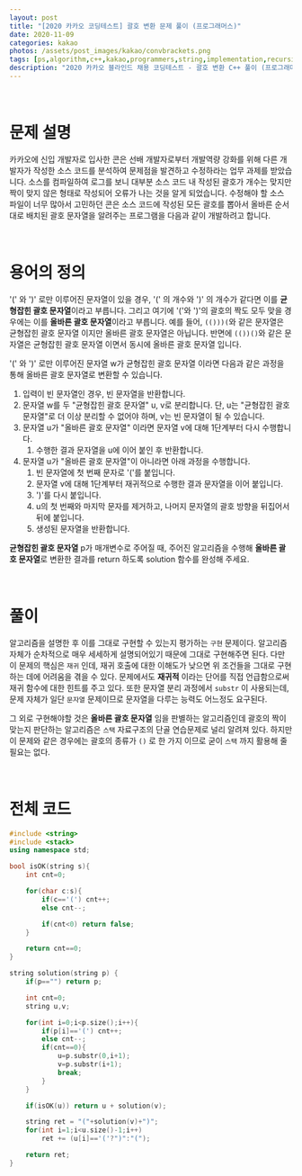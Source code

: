 ```yaml
---
layout: post
title: "[2020 카카오 코딩테스트] 괄호 변환 문제 풀이 (프로그래머스)"
date: 2020-11-09
categories: kakao
photos: /assets/post_images/kakao/convbrackets.png
tags: [ps,algorithm,c++,kakao,programmers,string,implementation,recursion]
description: "2020 카카오 블라인드 채용 코딩테스트 - 괄호 변환 C++ 풀이 (프로그래머스)"
---
```


<br>

# 문제 설명

카카오에 신입 개발자로 입사한 콘은 선배 개발자로부터 개발역량 강화를 위해 다른 개발자가 작성한 소스 코드를 분석하여 문제점을 발견하고 수정하라는 업무 과제를 받았습니다. 소스를 컴파일하여 로그를 보니 대부분 소스 코드 내 작성된 괄호가 개수는 맞지만 짝이 맞지 않은 형태로 작성되어 오류가 나는 것을 알게 되었습니다.
수정해야 할 소스 파일이 너무 많아서 고민하던 콘은 소스 코드에 작성된 모든 괄호를 뽑아서 올바른 순서대로 배치된 괄호 문자열을 알려주는 프로그램을 다음과 같이 개발하려고 합니다.

<br>

# 용어의 정의

'(' 와 ')' 로만 이루어진 문자열이 있을 경우, '(' 의 개수와 ')' 의 개수가 같다면 이를 **균형잡힌 괄호 문자열**이라고 부릅니다.
그리고 여기에 '('와 ')'의 괄호의 짝도 모두 맞을 경우에는 이를 **올바른 괄호 문자열**이라고 부릅니다.
예를 들어, `(()))(`와 같은 문자열은 균형잡힌 괄호 문자열 이지만 올바른 괄호 문자열은 아닙니다.
반면에 `(())()`와 같은 문자열은 균형잡힌 괄호 문자열 이면서 동시에 올바른 괄호 문자열 입니다.

'(' 와 ')' 로만 이루어진 문자열 w가 균형잡힌 괄호 문자열 이라면 다음과 같은 과정을 통해 올바른 괄호 문자열로 변환할 수 있습니다.

1. 입력이 빈 문자열인 경우, 빈 문자열을 반환합니다. 
2. 문자열 w를 두 "균형잡힌 괄호 문자열" u, v로 분리합니다. 단, u는 "균형잡힌 괄호 문자열"로 더 이상 분리할 수 없어야 하며, v는 빈 문자열이 될 수 있습니다. 
3. 문자열 u가 "올바른 괄호 문자열" 이라면 문자열 v에 대해 1단계부터 다시 수행합니다. 
   1. 수행한 결과 문자열을 u에 이어 붙인 후 반환합니다. 
4. 문자열 u가 "올바른 괄호 문자열"이 아니라면 아래 과정을 수행합니다. 
    1. 빈 문자열에 첫 번째 문자로 '('를 붙입니다. 
    2. 문자열 v에 대해 1단계부터 재귀적으로 수행한 결과 문자열을 이어 붙입니다. 
    3. ')'를 다시 붙입니다. 
    4. u의 첫 번째와 마지막 문자를 제거하고, 나머지 문자열의 괄호 방향을 뒤집어서 뒤에 붙입니다. 
    5. 생성된 문자열을 반환합니다.

**균형잡힌 괄호 문자열** p가 매개변수로 주어질 때, 주어진 알고리즘을 수행해 **올바른 괄호 문자열**로 변환한 결과를 return 하도록 solution 함수를 완성해 주세요.

<br>

# 풀이

알고리즘을 설명한 후 이를 그대로 구현할 수 있는지 평가하는 `구현` 문제이다. 알고리즘 자체가 순차적으로 매우 세세하게 설명되어있기 때문에 그대로 구현해주면 된다. 다만 이 문제의 핵심은 `재귀` 인데, 재귀 호출에 대한 이해도가 낮으면 위 조건들을 그대로 구현하는 데에 어려움을 겪을 수 있다. 문제에서도 **재귀적** 이라는 단어를 직접 언급함으로써 재귀 함수에 대한 힌트를 주고 있다. 또한 문자열 분리 과정에서 `substr` 이 사용되는데, 문제 자체가 일단 `문자열` 문제이므로 문자열을 다루는 능력도 어느정도 요구된다.

그 외로 구현해야할 것은 **올바른 괄호 문자열** 임을 판별하는 알고리즘인데 괄호의 짝이 맞는지 판단하는 알고리즘은 `스택` 자료구조의 단골 연습문제로 널리 알려져 있다. 하지만 이 문제와 같은 경우에는 괄호의 종류가 `()` 로 한 가지 이므로 굳이 `스택` 까지 활용해 줄 필요는 없다.

<br>

# 전체 코드

```c++
#include <string>
#include <stack>
using namespace std;

bool isOK(string s){
	int cnt=0;

	for(char c:s){
		if(c=='(') cnt++;
		else cnt--;

		if(cnt<0) return false;
	}

	return cnt==0;
}

string solution(string p) {
    if(p=="") return p;

    int cnt=0;
	string u,v;

	for(int i=0;i<p.size();i++){
		if(p[i]=='(') cnt++;
		else cnt--;
		if(cnt==0){
			u=p.substr(0,i+1);
			v=p.substr(i+1);
			break;
		}
	}

	if(isOK(u)) return u + solution(v);

	string ret = "("+solution(v)+")";
	for(int i=1;i<u.size()-1;i++)
		ret += (u[i]=='('?")":"(");

	return ret;
}
```
